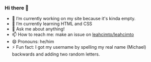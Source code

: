 ### Hi there 👋
- 🔭 I’m currently working on my site because it's kinda empty.
- 🌱 I’m currently learning HTML and CSS
- 💬 Ask me about anything!
- 📫 How to reach me: make an issue on [leahcimto/leahcimto](https://github.com/leahcimto/leahcimto)
- 😄 Pronouns: he/him
- ⚡ Fun fact: I got my username by spelling my real name (Michael) backwards and adding two random letters.
